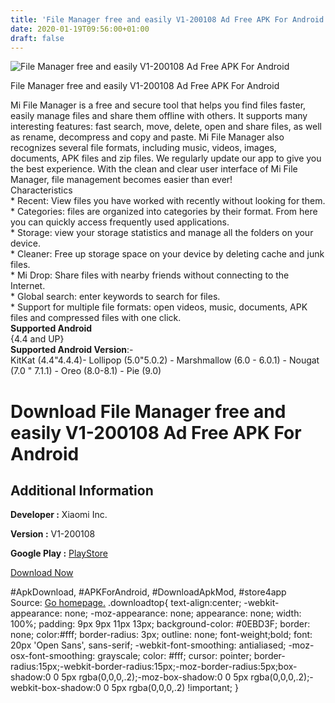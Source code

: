 ```yaml
---
title: 'File Manager free and easily V1-200108 Ad Free APK For Android'
date: 2020-01-19T09:56:00+01:00
draft: false
---
```


![File Manager free and easily V1-200108 Ad Free APK For Android](https://i0.wp.com/apkhome.net/wp-content/uploads/2020/01/File-Manager-free-and-easily-V1-200108-Ad-Free.png "File Manager free and easily V1-200108 Ad Free APK For Android")

  

File Manager free and easily V1-200108 Ad Free APK For Android

Mi File Manager is a free and secure tool that helps you find files faster, easily manage files and share them offline with others. It supports many interesting features: fast search, move, delete, open and share files, as well as rename, decompress and copy and paste. Mi File Manager also recognizes several file formats, including music, videos, images, documents, APK files and zip files. We regularly update our app to give you the best experience. With the clean and clear user interface of Mi File Manager, file management becomes easier than ever!  
Characteristics  
\* Recent: View files you have worked with recently without looking for them.  
\* Categories: files are organized into categories by their format. From here you can quickly access frequently used applications.  
\* Storage: view your storage statistics and manage all the folders on your device.  
\* Cleaner: Free up storage space on your device by deleting cache and junk files.  
\* Mi Drop: Share files with nearby friends without connecting to the Internet.  
\* Global search: enter keywords to search for files.  
\* Support for multiple file formats: open videos, music, documents, APK files and compressed files with one click.  
**Supported Android**  
{4.4 and UP}  
**Supported Android Version**:-  
KitKat (4.4"4.4.4)- Lollipop (5.0"5.0.2) - Marshmallow (6.0 - 6.0.1) - Nougat (7.0 " 7.1.1) - Oreo (8.0-8.1) - Pie (9.0)

Download File Manager free and easily V1-200108 Ad Free APK For Android
=======================================================================

Additional Information
----------------------

**Developer :** Xiaomi Inc.

**Version :** V1-200108

**Google Play :** [PlayStore](https://play.google.com/store/apps/details?id=com.mi.android.globalFileexplorer&hl=en)

  

[Download Now](https://store4app.co/post/file-manager-free-and-easily-v1-200108-ad-free-apk-for-android_1579424099)

  
#ApkDownload, #APKForAndroid, #DownloadApkMod, #store4app  
Source: [Go homepage.](https://store4app.co/post/file-manager-free-and-easily-v1-200108-ad-free-apk-for-android_1579424099) .downloadtop{ text-align:center; -webkit-appearance: none; -moz-appearance: none; appearance: none; width: 100%; padding: 9px 9px 11px 13px; background-color: #0EBD3F; border: none; color:#fff; border-radius: 3px; outline: none; font-weight;bold; font: 20px 'Open Sans', sans-serif; -webkit-font-smoothing: antialiased; -moz-osx-font-smoothing: grayscale; color: #fff; cursor: pointer; border-radius:15px;-webkit-border-radius:15px;-moz-border-radius:5px;box-shadow:0 0 5px rgba(0,0,0,.2);-moz-box-shadow:0 0 5px rgba(0,0,0,.2);-webkit-box-shadow:0 0 5px rgba(0,0,0,.2) !important; }